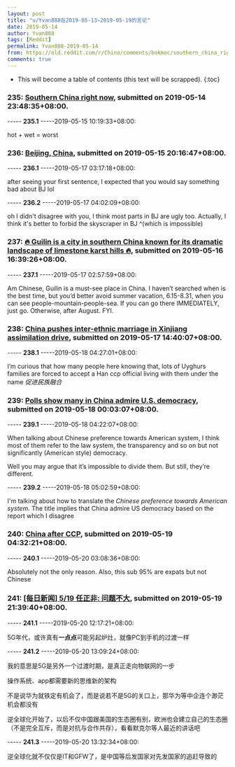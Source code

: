 ```yaml
---
layout: post
title: "u/Yvan888在2019-05-13~2019-05-19的言论"
date: 2019-05-14
author: Yvan888
tags: [Reddit]
permalink: Yvan888-2019-05-14
from: https://old.reddit.com/r/China/comments/bokmoc/southern_china_right_now/
comments: true
---
```


* This will become a table of contents (this text will be scrapped).
{:toc}

### 235: [Southern China right now](https://old.reddit.com/r/China/comments/bokmoc/southern_china_right_now/), submitted on 2019-05-14 23:48:35+08:00.

----- __235.1__ -----2019-05-15 10:19:33+08:00:

hot + wet = worst

### 236: [Beijing, China](https://old.reddit.com/r/CityPorn/comments/box7ng/beijing_china/), submitted on 2019-05-15 20:16:47+08:00.

----- __236.1__ -----2019-05-17 03:17:18+08:00:

after seeing your first sentence, I expected that you would say something bad about BJ lol

----- __236.2__ -----2019-05-17 04:02:09+08:00:

oh I didn't disagree with you, I think most parts in BJ are ugly too. Actually, I think it's better to forbid the skyscraper in BJ ^(which is impossible)

### 237: [🔥 Guilin is a city in southern China known for its dramatic landscape of limestone karst hills 🔥](https://old.reddit.com/r/NatureIsFuckingLit/comments/bpa2e1/guilin_is_a_city_in_southern_china_known_for_its/), submitted on 2019-05-16 16:39:26+08:00.

----- __237.1__ -----2019-05-17 02:57:59+08:00:

Am Chinese, Guilin is a must-see place in China. I haven’t searched when is the best time, but you’d better avoid summer vacation, 6.15-8.31, when you can see people-mountain-people-sea. If you can go there IMMEDIATELY, just go. Otherwise, after August. FYI.

### 238: [China pushes inter-ethnic marriage in Xinjiang assimilation drive](https://old.reddit.com/r/China/comments/bpntzk/china_pushes_interethnic_marriage_in_xinjiang/), submitted on 2019-05-17 14:40:07+08:00.

----- __238.1__ -----2019-05-18 04:27:01+08:00:

I’m curious that how many people here knowing that, lots of Uyghurs families are forced to accept a Han ccp official living with them under the name *促进民族融合*

### 239: [Polls show many in China admire U.S. democracy](https://old.reddit.com/r/China/comments/bpt3rs/polls_show_many_in_china_admire_us_democracy/), submitted on 2019-05-18 00:03:07+08:00.

----- __239.1__ -----2019-05-18 04:22:07+08:00:

When talking about Chinese preference towards American system, I think most of them refer to the law system, the transparency and so on but not significantly (American style) democracy. 

Well you may argue that it’s impossible to divide them. But still, they’re different.

----- __239.2__ -----2019-05-18 05:02:59+08:00:

I'm talking about how to translate the *Chinese preference towards American system*. The title implies that China admire US democracy based on the report which I disagree

### 240: [China after CCP](https://old.reddit.com/r/China/comments/bq8gtp/china_after_ccp/), submitted on 2019-05-19 04:32:21+08:00.

----- __240.1__ -----2019-05-20 03:08:36+08:00:

Absolutely not the only reason. Also, this sub 95% are expats but not Chinese

### 241: [[每日新闻] 5/19 任正非: 问题不大](https://old.reddit.com/r/China_irl/comments/bqh1th/每日新闻_519_任正非_问题不大/), submitted on 2019-05-19 21:39:40+08:00.

----- __241.1__ -----2019-05-20 12:17:21+08:00:

5G年代，或许真有**一点点**可能另起炉灶，就像PC到手机的过渡一样

----- __241.2__ -----2019-05-20 13:09:24+08:00:

我的意思是5G是另外一个过渡时期，是真正走向物联网的一步

操作系统、app都需要新的思维新的架构

不是说华为就铁定有机会了，而是说若不是5G的关口上，那华为等中企连个渺茫机会都没有

逆全球化开始了，以后不仅中国跟美国的生态圈有别，欧洲也会建立自己的生态圈（不是完全互斥，而是对抗与合作共存），看看默克尔等人最近的讲话吧

----- __241.3__ -----2019-05-20 13:32:34+08:00:

逆全球化就不仅仅是IT和GFW了，是中国等后发国家对先发国家的追赶导致的

